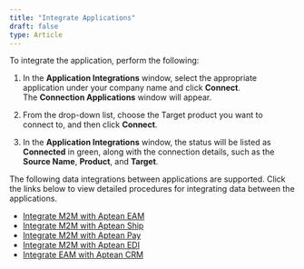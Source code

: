 ```yaml
---
title: "Integrate Applications"
draft: false
type: Article
---
```


To integrate the application, perform the following:

1. In the **Application Integrations** window, select the appropriate application under your company name and click **Connect**. <br> The **Connection Applications** window will appear.

2. From the drop-down list, choose the Target product you want to connect to, and then click **Connect**.

3. In the **Application Integrations** window, the status will be listed as **Connected** in green, along with the connection details, such as the **Source Name**, **Product**, and **Target**.

The following data integrations between applications are supported. Click the links below to view detailed procedures for integrating data between the applications.

-   [Integrate M2M with Aptean EAM](integrating-m2m-eam.md)
-   [Integrate M2M with Aptean Ship](integrating-m2m-ship.md)
-   [Integrate M2M with Aptean Pay](integrating-m2m-pay.md)
-   [Integrate M2M with Aptean EDI](integrating-m2m-edi.md)
-   [Integrate EAM with Aptean CRM](integrating-m2m-crm.md)